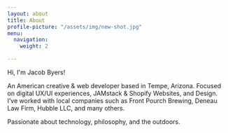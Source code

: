 ```yaml
---
layout: about
title: About
profile-picture: "/assets/img/new-shot.jpg"
menu:
  navigation:
    weight: 2

---
```

Hi, I'm Jacob Byers!

An American creative & web developer based in Tempe, Arizona. Focused on digital UX/UI experiences, JAMstack & Shopify Websites, and Design. I’ve worked with local companies such as Front Pourch Brewing, Deneau Law Firm, Hubble LLC, and many others.

Passionate about technology, philosophy, and the outdoors.